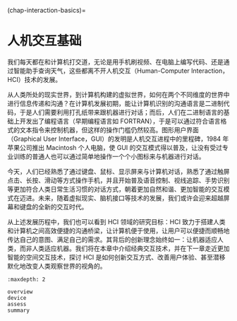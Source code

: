(chap-interaction-basics)=
# 人机交互基础

我们每天都在和计算机打交道，无论是用手机刷视频、在电脑上编写代码、还是通过智能助手查询天气，这些都离不开人机交互（Human-Computer Interaction， HCI）技术的发展。

从人类所处的现实世界，到计算机构建的虚拟世界，如何在两个不同维度的世界中进行信息传递和沟通？在计算机发展初期，能让计算机识别的沟通语言是二进制代码，于是人们需要利用打孔纸带来跟机器进行对话；而后，人们在二进制语言的基础上开发出了编程语言（早期编程语言如 FORTRAN），于是可以通过符合语言格式的文本指令来控制机器，但这样的操作门槛仍然较高。图形用户界面（Graphical User Interface，GUI）的发明是人机交互进程中的里程碑，1984 年苹果公司推出 Macintosh 个人电脑，使 GUI 的交互模式得以普及，让没有受过专业训练的普通人也可以通过简单地操作一个个小图标来与机器进行对话。

今天，人们已经熟悉了通过键盘、鼠标、显示屏来与计算机对话，熟悉了通过触屏点击、长按、滑动等方式操作手机，并且开始普及语音控制、视线追踪、手势识别等更加符合人类日常生活习惯的对话方式，朝着更加自然和谐、更加智能的交互模式在迈进。未来，随着虚拟现实、脑机接口等技术的发展，我们或许会迎来超越屏幕和键盘的全新的交互时代。

从上述发展历程中，我们也可以看到 HCI 领域的研究目标：HCI 致力于搭建人类和计算机之间高效便捷的沟通桥梁，让计算机便于使用，让用户可以便捷而顺畅地传达自己的意图、满足自己的需求。其背后的创新理念始终如一：让机器适应人类，而非人类适应机器。我们将在本章中介绍经典交互技术，并在下一章走近更加智能的空间交互技术，探讨 HCI 是如何创新交互方式、改善用户体验、甚至潜移默化地改变人类观察世界的视角的。

```{toctree}
:maxdepth: 2

overview
device
assess
summary
```